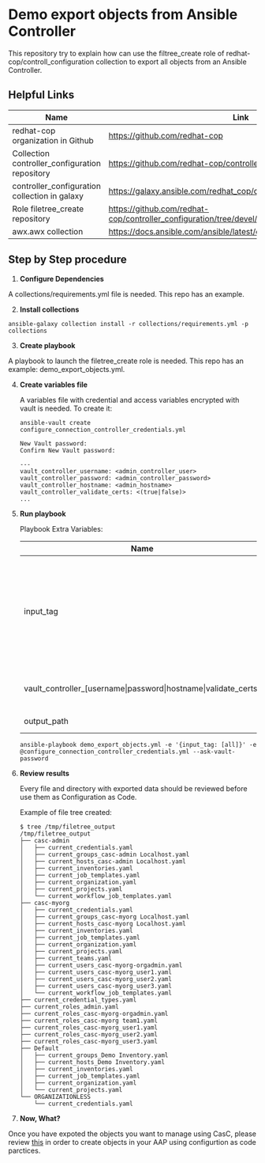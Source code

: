 Demo export objects from  Ansible Controller
============================================

This repository try to explain how can use the filtree_create role of redhat-cop/controll_configuration collection to export all objects from an Ansible Controller.


Helpful Links
-------------

| Name | Link |
|------|-------------|
|redhat-cop organization in Github | https://github.com/redhat-cop|
|Collection controller_configuration repository | https://github.com/redhat-cop/controller_configuration |
|controller_configuration collection in galaxy | https://galaxy.ansible.com/redhat_cop/controller_configuration |
|Role filetree_create repository | https://github.com/redhat-cop/controller_configuration/tree/devel/roles/filetree_create |
| awx.awx collection | https://docs.ansible.com/ansible/latest/collections/awx/awx/index.html |



Step by Step procedure
----------------------

1. **Configure Dependencies**

  A collections/requirements.yml file is needed. This repo has an example.

2. **Install collections**

  ```
  ansible-galaxy collection install -r collections/requirements.yml -p collections
  ```
3. **Create playbook**

  A playbook to launch the filetree_create role is needed. This repo has an example: demo_export_objects.yml.

4. **Create variables file**

   A variables file with credential and access variables encrypted with vault is needed. To create it:

   ```
   ansible-vault create configure_connection_controller_credentials.yml

   New Vault password:
   Confirm New Vault password:

   ---
   vault_controller_username: <admin_controller_user>
   vault_controller_password: <admin_controller_password>
   vault_controller_hostname: <admin_hostname>
   vault_controller_validate_certs: <(true|false)>
   ...

   ```

5. **Run playbook**

    Playbook Extra Variables:

    | Name | Description | Valid Vaules |
    |------|-------------| ------------ |
    |input_tag| Define tags to select what type of objects it will be exported | all, credentials, credential_types, execution_environments, groups, hosts, inventory, inventory_sources, job_templates, notification_templates, organizations, projects, roles, teams, users, workflow_job_template_nodes, workflow_job_templates |
    |vault_controller_[username&#124;password&#124;hostname&#124;validate_certs] | Define access variables to Ansible Controller. This example adds these variables from the encrypted file configure_connection_controller_credentials.yml| N/A |
    |output_path | Local path where files with exported object will be saved. Default value: /tmp/filetree_output | N/A |

    ```
    ansible-playbook demo_export_objects.yml -e '{input_tag: [all]}' -e @configure_connection_controller_credentials.yml --ask-vault-password
    ```
6. **Review results**

   Every file and directory with exported data should be reviewed before use them as Configuration as Code.

   Example of file tree created:

   ```
   $ tree /tmp/filetree_output
   /tmp/filetree_output
   ├── casc-admin
   │   ├── current_credentials.yaml
   │   ├── current_groups_casc-admin Localhost.yaml
   │   ├── current_hosts_casc-admin Localhost.yaml
   │   ├── current_inventories.yaml
   │   ├── current_job_templates.yaml
   │   ├── current_organization.yaml
   │   ├── current_projects.yaml
   │   └── current_workflow_job_templates.yaml
   ├── casc-myorg
   │   ├── current_credentials.yaml
   │   ├── current_groups_casc-myorg Localhost.yaml
   │   ├── current_hosts_casc-myorg Localhost.yaml
   │   ├── current_inventories.yaml
   │   ├── current_job_templates.yaml
   │   ├── current_organization.yaml
   │   ├── current_projects.yaml
   │   ├── current_teams.yaml
   │   ├── current_users_casc-myorg-orgadmin.yaml
   │   ├── current_users_casc-myorg_user1.yaml
   │   ├── current_users_casc-myorg_user2.yaml
   │   ├── current_users_casc-myorg_user3.yaml
   │   └── current_workflow_job_templates.yaml
   ├── current_credential_types.yaml
   ├── current_roles_admin.yaml
   ├── current_roles_casc-myorg-orgadmin.yaml
   ├── current_roles_casc-myorg team1.yaml
   ├── current_roles_casc-myorg_user1.yaml
   ├── current_roles_casc-myorg_user2.yaml
   ├── current_roles_casc-myorg_user3.yaml
   ├── Default
   │   ├── current_groups_Demo Inventory.yaml
   │   ├── current_hosts_Demo Inventory.yaml
   │   ├── current_inventories.yaml
   │   ├── current_job_templates.yaml
   │   ├── current_organization.yaml
   │   └── current_projects.yaml
   └── ORGANIZATIONLESS
       └── current_credentials.yaml

7. **Now, What?**

  Once you have expoted the objects you want to manage using CasC, please review [this](https://github.com/redhat-cop/controller_configuration/blob/devel/examples/automatetheautomation/README.md) in order to create objects in your AAP using configurtion as code parctices.

   ```
